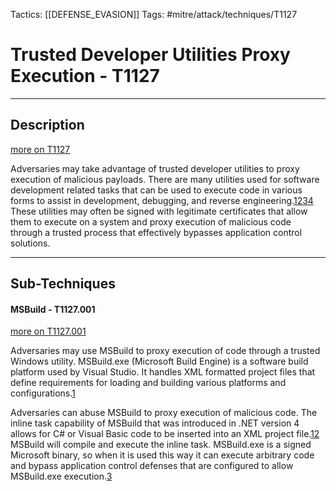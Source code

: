 Tactics: [[DEFENSE_EVASION]]
Tags: #mitre/attack/techniques/T1127  

# Trusted Developer Utilities Proxy Execution - T1127
---
## Description
[more on T1127](https://attack.mitre.org/techniques/T1127)

Adversaries may take advantage of trusted developer utilities to proxy execution of malicious payloads. There are many utilities used for software development related tasks that can be used to execute code in various forms to assist in development, debugging, and reverse engineering.[1](https://enigma0x3.net/2016/11/17/bypassing-application-whitelisting-by-using-dnx-exe/)[2](https://enigma0x3.net/2016/11/21/bypassing-application-whitelisting-by-using-rcsi-exe/)[3](http://www.exploit-monday.com/2016/08/windbg-cdb-shellcode-runner.html)[4](https://lolbas-project.github.io/lolbas/OtherMSBinaries/Tracker/) These utilities may often be signed with legitimate certificates that allow them to execute on a system and proxy execution of malicious code through a trusted process that effectively bypasses application control solutions.

---
## Sub-Techniques

#### MSBuild - T1127.001
[more on T1127.001](https://attack.mitre.org/techniques/T1127/001)

Adversaries may use MSBuild to proxy execution of code through a trusted Windows utility. MSBuild.exe (Microsoft Build Engine) is a software build platform used by Visual Studio. It handles XML formatted project files that define requirements for loading and building various platforms and configurations.[1](https://msdn.microsoft.com/library/dd393574.aspx)

Adversaries can abuse MSBuild to proxy execution of malicious code. The inline task capability of MSBuild that was introduced in .NET version 4 allows for C# or Visual Basic code to be inserted into an XML project file.[1](https://msdn.microsoft.com/library/dd393574.aspx)[2](https://docs.microsoft.com/en-us/visualstudio/msbuild/msbuild-inline-tasks?view=vs-2019#code-element) MSBuild will compile and execute the inline task. MSBuild.exe is a signed Microsoft binary, so when it is used this way it can execute arbitrary code and bypass application control defenses that are configured to allow MSBuild.exe execution.[3](https://lolbas-project.github.io/lolbas/Binaries/Msbuild/)



